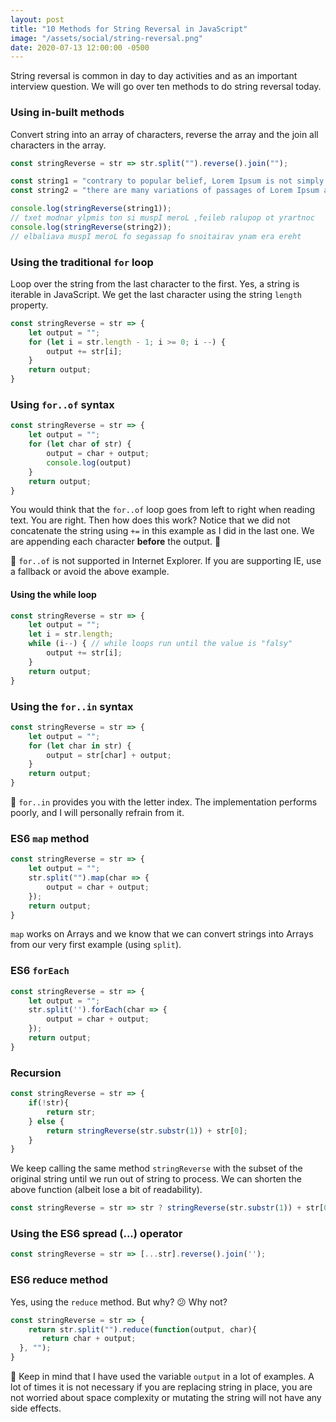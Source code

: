 ```yaml
---
layout: post
title: "10 Methods for String Reversal in JavaScript"
image: "/assets/social/string-reversal.png"
date: 2020-07-13 12:00:00 -0500
---
```


String reversal is common in day to day activities and as an important interview question. We will go over ten methods to do string reversal today.

### Using in-built methods

Convert string into an array of characters, reverse the array and the join all characters in the array.

```javascript
const stringReverse = str => str.split("").reverse().join("");

const string1 = "contrary to popular belief, Lorem Ipsum is not simply random text";
const string2 = "there are many variations of passages of Lorem Ipsum available";

console.log(stringReverse(string1));
// txet modnar ylpmis ton si muspI meroL ,feileb ralupop ot yrartnoc
console.log(stringReverse(string2));
// elbaliava muspI meroL fo segassap fo snoitairav ynam era ereht
```

### Using the traditional `for` loop

Loop over the string from the last character to the first. Yes, a string is iterable in JavaScript. We get the last character using the string `length` property.

```javascript
const stringReverse = str => {
    let output = "";
    for (let i = str.length - 1; i >= 0; i --) {
        output += str[i];
    }
    return output;
}
```

### Using `for..of` syntax

```javascript
const stringReverse = str => {
    let output = "";
    for (let char of str) {
        output = char + output;
        console.log(output)
    }
    return output;
}
```

You would think that the `for..of` loop goes from left to right when reading text. You are right. Then how does this work? Notice that we did not concatenate the string using `+=` in this example as I did in the last one. We are appending each character **before** the output. 🤯

🚨 `for..of` is not supported in Internet Explorer. If you are supporting IE, use a fallback or avoid the above example.

#### Using the while loop

```javascript
const stringReverse = str => {
    let output = "";
    let i = str.length;
    while (i--) { // while loops run until the value is "falsy"
        output += str[i];
    }
    return output;
}
```

### Using the `for..in` syntax

```javascript
const stringReverse = str => {
    let output = "";
    for (let char in str) {
        output = str[char] + output;
    }
    return output;
}
```

🚨 `for..in` provides you with the letter index. The implementation performs poorly, and I will personally refrain from it.

### ES6 `map` method

```javascript
const stringReverse = str => {
    let output = "";
    str.split("").map(char => {
        output = char + output;
    });
    return output;
}
```

`map` works on Arrays and we know that we can convert strings into Arrays from our very first example (using `split`).

### ES6 `forEach`

```javascript
const stringReverse = str => {
    let output = "";
    str.split('').forEach(char => {
        output = char + output;
    });
    return output;
}
```

### Recursion

```javascript
const stringReverse = str => {
    if(!str){
        return str;
    } else {
        return stringReverse(str.substr(1)) + str[0];
    }
}
```

We keep calling the same method `stringReverse` with the subset of the original string until we run out of string to process. We can shorten the above function (albeit lose a bit of readability).

```javascript
const stringReverse = str => str ? stringReverse(str.substr(1)) + str[0] : str;
```

### Using the ES6 spread (...) operator

```javascript
const stringReverse = str => [...str].reverse().join('');
```

### ES6 reduce method

Yes, using the `reduce` method.
But why? 😕
Why not?

```javascript
const stringReverse = str => {
    return str.split("").reduce(function(output, char){
       return char + output;
  }, "");
}
```

🚨 Keep in mind that I have used the variable `output` in a lot of examples. A lot of times it is not necessary if you are replacing string in place, you are not worried about space complexity or mutating the string will not have any side effects.
